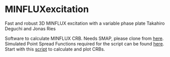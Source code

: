 # MINFLUXexcitation
Fast and robust 3D MINFLUX excitation with a variable phase plate
Takahiro Deguchi and Jonas Ries

Software to calculate MINFLUX CRB. Needs SMAP, please clone from [here](https://github.com/jries/SMAP). Simulated Point Spread Functions required for the script can be found [here](https://ucloud.univie.ac.at/index.php/s/ZyedA9whJOqdKbg). Start with this [script](/CRBcalculations/plotCRBMinflux_simulPSF.m) to calculate and plot CRBs. 


